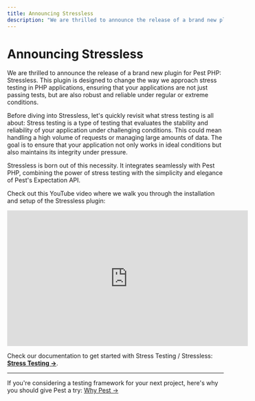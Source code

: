 ```yaml
---
title: Announcing Stressless
description: "We are thrilled to announce the release of a brand new plugin for Pest PHP: Stressless. This plugin is designed to change the way we approach stress testing in PHP applications, ensuring that your applications are not just passing tests, but are also robust and reliable under regular or extreme conditions."
---
```


# Announcing Stressless

We are thrilled to announce the release of a brand new plugin for Pest PHP: Stressless. This plugin is designed to change the way we approach stress testing in PHP applications, ensuring that your applications are not just passing tests, but are also robust and reliable under regular or extreme conditions.

Before diving into Stressless, let's quickly revisit what stress testing is all about: Stress testing is a type of testing that evaluates the stability and reliability of your application under challenging conditions. This could mean handling a high volume of requests or managing large amounts of data. The goal is to ensure that your application not only works in ideal conditions but also maintains its integrity under pressure.

Stressless is born out of this necessity. It integrates seamlessly with Pest PHP, combining the power of stress testing with the simplicity and elegance of Pest's Expectation API.

Check out this YouTube video where we walk you through the installation and setup of the Stressless plugin:

<iframe width="560" height="315" src="https://www.youtube.com/embed/SaMoPZwdOCY?si=KBskkVWLUUSyK0u0" title="YouTube video player" frameborder="0" allow="accelerometer; autoplay; clipboard-write; encrypted-media; gyroscope; picture-in-picture; web-share" allowfullscreen></iframe>

Check our documentation to get started with Stress Testing / Stressless: **[Stress Testing →](/docs/stress-testing)**.

---

If you're considering a testing framework for your next project, here's why you should give Pest a try: [Why Pest →](/docs/why-pest)
